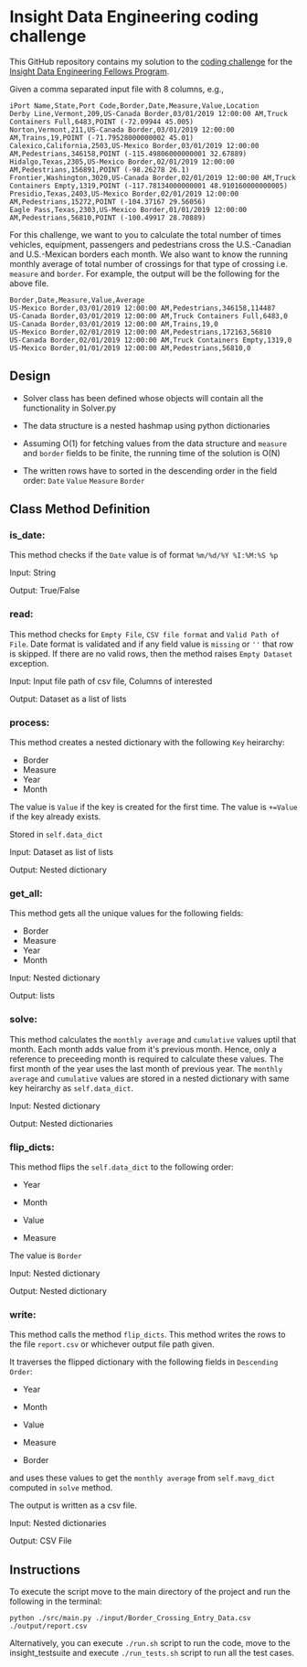 # Insight Data Engineering coding challenge
This GitHub repository contains my solution to the [coding challenge](https://github.com/InsightDataScience/border-crossing-analysis) for the [Insight Data Engineering Fellows Program](https://www.insightdataengineering.com/).

Given a comma separated input file with 8 columns, e.g.,

```
iPort Name,State,Port Code,Border,Date,Measure,Value,Location
Derby Line,Vermont,209,US-Canada Border,03/01/2019 12:00:00 AM,Truck Containers Full,6483,POINT (-72.09944 45.005)
Norton,Vermont,211,US-Canada Border,03/01/2019 12:00:00 AM,Trains,19,POINT (-71.79528000000002 45.01)
Calexico,California,2503,US-Mexico Border,03/01/2019 12:00:00 AM,Pedestrians,346158,POINT (-115.49806000000001 32.67889)
Hidalgo,Texas,2305,US-Mexico Border,02/01/2019 12:00:00 AM,Pedestrians,156891,POINT (-98.26278 26.1)
Frontier,Washington,3020,US-Canada Border,02/01/2019 12:00:00 AM,Truck Containers Empty,1319,POINT (-117.78134000000001 48.910160000000005)
Presidio,Texas,2403,US-Mexico Border,02/01/2019 12:00:00 AM,Pedestrians,15272,POINT (-104.37167 29.56056)
Eagle Pass,Texas,2303,US-Mexico Border,01/01/2019 12:00:00 AM,Pedestrians,56810,POINT (-100.49917 28.70889)
```
For this challenge, we want to you to calculate the total number of times vehicles, equipment, passengers and pedestrians cross the U.S.-Canadian and U.S.-Mexican borders each month. We also want to know the running monthly average of total number of crossings for that type of crossing i.e. `measure` and `border`. For example, the output will be the following for the above file.
```
Border,Date,Measure,Value,Average
US-Mexico Border,03/01/2019 12:00:00 AM,Pedestrians,346158,114487
US-Canada Border,03/01/2019 12:00:00 AM,Truck Containers Full,6483,0
US-Canada Border,03/01/2019 12:00:00 AM,Trains,19,0
US-Mexico Border,02/01/2019 12:00:00 AM,Pedestrians,172163,56810
US-Canada Border,02/01/2019 12:00:00 AM,Truck Containers Empty,1319,0
US-Mexico Border,01/01/2019 12:00:00 AM,Pedestrians,56810,0
```
## Design

* Solver class has been defined whose objects will contain all the functionality in Solver.py

* The data structure is a nested hashmap using python dictionaries

* Assuming O(1) for fetching values from the data structure and `measure` and `border` fields to be finite, the running time of the solution is O(N)

* The written rows have to sorted in the descending order in the field order: `Date` `Value` `Measure` `Border`

## Class Method Definition

### is_date:

This method checks if the `Date` value is of format `%m/%d/%Y %I:%M:%S %p`

Input: String

Output: True/False

### read:

This method checks for `Empty File`, `CSV file format` and `Valid Path of File`.
Date format is validated and if any field value is `missing` or `''` that row is skipped.
If there are no valid rows, then the method raises `Empty Dataset` exception.

Input: Input file path of csv file, Columns of interested

Output: Dataset as a list of lists

### process:

This method creates a nested dictionary with the following `Key` heirarchy:
* Border
* Measure
* Year
* Month

The value is `Value` if the key is created for the first time.
The value is `+=Value` if the key already exists.

Stored in `self.data_dict`

Input: Dataset as list of lists

Output: Nested dictionary

### get_all:

This method gets all the unique values for the following fields:
* Border
* Measure
* Year
* Month

Input: Nested dictionary

Output: lists

### solve:

This method calculates the `monthly average` and `cumulative` values uptil that month. 
Each month adds value from it's previous month.
Hence, only a reference to preceeding month is required to calculate these values.
The first month of the year uses the last month of previous year.
The `monthly average` and `cumulative` values are stored in a nested dictionary with same key heirarchy as `self.data_dict`.

Input: Nested dictionary

Output: Nested dictionaries

### flip_dicts:

This method flips the `self.data_dict` to the following order:

* Year 

* Month

* Value

* Measure

The value is `Border`

Input: Nested dictionary

Output: Nested dictionary

### write:

This method calls the method `flip_dicts`.
This method writes the rows to the file `report.csv` or whichever output file path given.

It traverses the flipped dictionary with the following fields in `Descending Order`:

* Year
 
* Month 

* Value 

* Measure 

* Border

and uses these values to get the `monthly average` from `self.mavg_dict` computed in `solve` method.

The output is written as a csv file.

Input: Nested dictionaries

Output: CSV File

## Instructions
To execute the script move to the main directory of the project and run the following in the terminal:

```
python ./src/main.py ./input/Border_Crossing_Entry_Data.csv ./output/report.csv
```

Alternatively, you can execute `./run.sh` script to run the code, move to the insight_testsuite and execute `./run_tests.sh` script to run all the test cases.